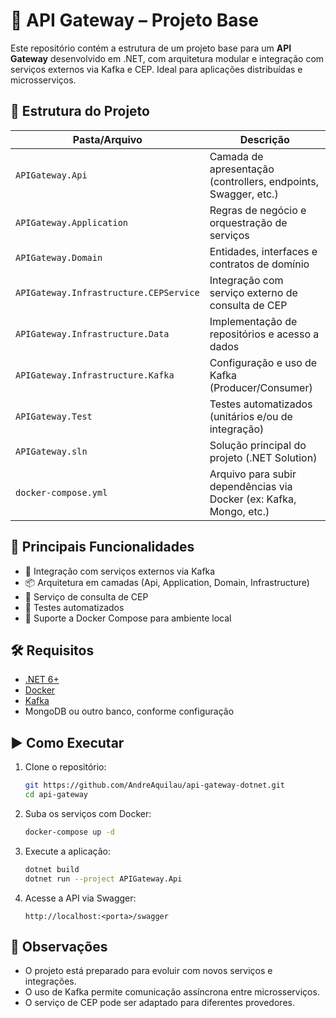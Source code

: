 # 🚪 API Gateway – Projeto Base

Este repositório contém a estrutura de um projeto base para um **API Gateway** desenvolvido em .NET, com arquitetura modular e integração com serviços externos via Kafka e CEP. Ideal para aplicações distribuídas e microsserviços.

## 🧱 Estrutura do Projeto

| Pasta/Arquivo                          | Descrição                                                                 |
|----------------------------------------|---------------------------------------------------------------------------|
| `APIGateway.Api`                       | Camada de apresentação (controllers, endpoints, Swagger, etc.)           |
| `APIGateway.Application`              | Regras de negócio e orquestração de serviços                             |
| `APIGateway.Domain`                   | Entidades, interfaces e contratos de domínio                             |
| `APIGateway.Infrastructure.CEPService`| Integração com serviço externo de consulta de CEP                        |
| `APIGateway.Infrastructure.Data`      | Implementação de repositórios e acesso a dados                           |
| `APIGateway.Infrastructure.Kafka`     | Configuração e uso de Kafka (Producer/Consumer)                          |
| `APIGateway.Test`                     | Testes automatizados (unitários e/ou de integração)                      |
| `APIGateway.sln`                      | Solução principal do projeto (.NET Solution)                             |
| `docker-compose.yml`                  | Arquivo para subir dependências via Docker (ex: Kafka, Mongo, etc.)      |

## 🚀 Principais Funcionalidades

- 🔌 Integração com serviços externos via Kafka
- 📦 Arquitetura em camadas (Api, Application, Domain, Infrastructure)
- 📮 Serviço de consulta de CEP
- 🧪 Testes automatizados
- 🐳 Suporte a Docker Compose para ambiente local

## 🛠 Requisitos

- [.NET 6+](https://dotnet.microsoft.com/)
- [Docker](https://www.docker.com/)
- [Kafka](https://kafka.apache.org/)
- MongoDB ou outro banco, conforme configuração

## ▶️ Como Executar

1. Clone o repositório:
   ```bash
   git https://github.com/AndreAquilau/api-gateway-dotnet.git
   cd api-gateway
   ```

2. Suba os serviços com Docker:
   ```bash
   docker-compose up -d
   ```

3. Execute a aplicação:
   ```bash
   dotnet build
   dotnet run --project APIGateway.Api
   ```

4. Acesse a API via Swagger:
   ```
   http://localhost:<porta>/swagger
   ```

## 📌 Observações

- O projeto está preparado para evoluir com novos serviços e integrações.
- O uso de Kafka permite comunicação assíncrona entre microsserviços.
- O serviço de CEP pode ser adaptado para diferentes provedores.
